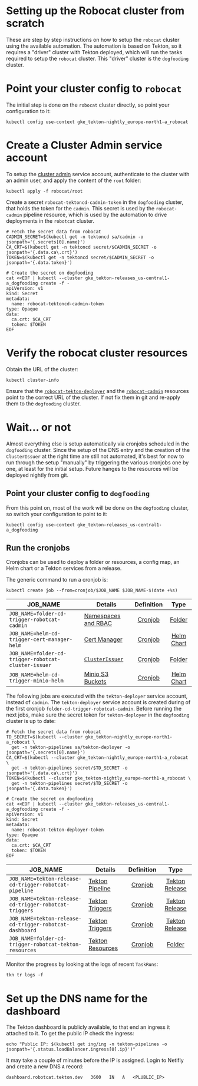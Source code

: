 # Setting up the Robocat cluster from scratch

These are step by step instructions on how to setup the `robocat` cluster using
the available automation. The automation is based on Tekton, so it requires
a "driver" cluster with Tekton deployed, which will run the tasks required to setup
the `robocat` cluster. This "driver" cluster is the `dogfooding` cluster.

# Point your cluster config to `robocat`

The initial step is done on the `robocat` cluster directly, so point your
configuration to it:

```
kubectl config use-context gke_tekton-nightly_europe-north1-a_robocat
```

# Create a Cluster Admin service account

To setup the [cluster admin](root/README.md) service account, authenticate to
the cluster with an admin user, and apply the content of the `root` folder:

```
kubectl apply -f robocat/root
```

Create a secret `robocat-tektoncd-cadmin-token` in the `dogfooding` cluster,
that holds the token for the `cadmin`. This secret is used by the
`robocat-cadmin` pipeline resource, which is used by the automation to drive
deployments in the `robotcat` cluster.

```
# Fetch the secret data from robocat
CADMIN_SECRET=$(kubectl get -n tektoncd sa/cadmin -o jsonpath='{.secrets[0].name}')
CA_CRT=$(kubectl get -n tektoncd secret/$CADMIN_SECRET -o jsonpath='{.data.ca\.crt}')
TOKEN=$(kubectl get -n tektoncd secret/$CADMIN_SECRET -o jsonpath='{.data.token}')

# Create the secret on dogfooding
cat <<EOF | kubectl --cluster gke_tekton-releases_us-central1-a_dogfooding create -f -
apiVersion: v1
kind: Secret
metadata:
  name: robocat-tektoncd-cadmin-token
type: Opaque
data:
  ca.crt: $CA_CRT
  token: $TOKEN
EOF
```

# Verify the robocat cluster resources

Obtain the URL of the cluster:

```
kubectl cluster-info
```

Ensure that the [`robocat-tekton-deployer`](https://github.com/tektoncd/plumbing/blob/5f9cb51b8530f9bfc5e97e235980767ae53cdec9/tekton/resources/cd/clusters.yaml#L57)
and the [`robocat-cadmin`](https://github.com/tektoncd/plumbing/blob/5f9cb51b8530f9bfc5e97e235980767ae53cdec9/tekton/resources/cd/clusters.yaml#L77) resources point to the correct URL of the cluster.
If not fix them in git and re-apply them to the `dogfooding` cluster.

# Wait... or not

Almost everything else is setup automatically via cronjobs scheduled in the
`dogfooding` cluster. Since the setup of the DNS entry and the creation of the
`ClusterIssuer` at the right time are still not automated, it's best for now
to run through the setup "manually" by triggering the various cronjobs
one by one, at least for the initial setup.
Future hanges to the resources will be deployed nightly from git.

## Point your cluster config to `dogfooding`

From this point on, most of the work will be done on the `dogfooding` cluster,
so switch your configuration to point to it:

```
kubectl config use-context gke_tekton-releases_us-central1-a_dogfooding
```

## Run the cronjobs

Cronjobs can be used to deploy a folder or resources, a config map, an Helm
chart or a Tekton services from a release.

The generic command to run a cronjob is:
```
kubectl create job --from=cronjob/$JOB_NAME $JOB_NAME-$(date +%s)
```

JOB_NAME | Details | Definition | Type
---------|---------|:----------:|:----:
`JOB_NAME=folder-cd-trigger-robotcat-cadmin`| [Namespaces and RBAC](cadmin/README.md) | [Cronjob](../tekton/cronjobs/robocat-cadmin-cron) | [Folder](../tekton/cronjobs/folder-cd-cron-base)
`JOB_NAME=helm-cd-trigger-cert-manager-helm` | [Cert Manager](https://github.com/jetstack/cert-manager) | [Cronjob](../tekton/cronjobs/robocat-cert-manager-helm-cron) | [Helm Chart](../tekton/cronjobs/helm-cd-cron-base)
`JOB_NAME=folder-cd-trigger-robotcat-cluster-issuer` | [`ClusterIssuer`](./certificates/README.md) | [Cronjob](../tekton/cronjobs/robocat-certificates-on-demand) | [Folder](../tekton/cronjobs/folder-cd-cron-base)
`JOB_NAME=helm-cd-trigger-minio-helm` | [Minio S3 Buckets](certificates/README.md) | [Cronjob](../tekton/cronjobs/minio-helm-cron) | [Helm Chart](../tekton/cronjobs/helm-cd-cron-base)


The following jobs are executed with the `tekton-deployer` service account,
instead of `cadmin`. The `tekton-deployer` service account is created during
of the first cronjob `folder-cd-trigger-robotcat-cadmin`.
Before running the next jobs, make sure the secret token for `tekton-deployer`
in the `dogfooding` cluster is up to date:

```
# Fetch the secret data from robocat
TD_SECRET=$(kubectl --cluster gke_tekton-nightly_europe-north1-a_robocat \
  get -n tekton-pipelines sa/tekton-deployer -o jsonpath='{.secrets[0].name}')
CA_CRT=$(kubectl --cluster gke_tekton-nightly_europe-north1-a_robocat \
  get -n tekton-pipelines secret/$TD_SECRET -o jsonpath='{.data.ca\.crt}')
TOKEN=$(kubectl --cluster gke_tekton-nightly_europe-north1-a_robocat \
  get -n tekton-pipelines secret/$TD_SECRET -o jsonpath='{.data.token}')

# Create the secret on dogfooding
cat <<EOF | kubectl --cluster gke_tekton-releases_us-central1-a_dogfooding create -f -
apiVersion: v1
kind: Secret
metadata:
  name: robocat-tekton-deployer-token
type: Opaque
data:
  ca.crt: $CA_CRT
  token: $TOKEN
EOF
```

JOB_NAME | Details | Definition | Type
---------|---------|:----------:|:----:
`JOB_NAME=tekton-release-cd-trigger-robotcat-pipeline` | [Tekton Pipeline](https://github.com/tektoncd/pipeline) | [Cronjob](../tekton/cronjobs/robocat-pipeline-deploy-latest-cron) | [Tekton Release](../tekton/cronjobs/tekton-service-cd-cron-base)
`JOB_NAME=tekton-release-cd-trigger-robotcat-triggers` | [Tekton Triggers](https://github.com/tektoncd/triggers) | [Cronjob](../tekton/cronjobs/robocat-triggers-deploy-latest-cron) | [Tekton Release](../tekton/cronjobs/tekton-service-cd-cron-base)
`JOB_NAME=tekton-release-cd-trigger-robotcat-dashboard` | [Tekton Triggers](https://github.com/tektoncd/dashboard) | [Cronjob](../tekton/cronjobs/robocat-dashboard-deploy-latest-cron) | [Tekton Release](../tekton/cronjobs/tekton-service-cd-cron-base)
`JOB_NAME=folder-cd-trigger-robotcat-tekton-resources`| [Tekton Resources](cadmin/README.md) | [Cronjob](../tekton/cronjobs/robocat-plumbing-tekton-resources-cron) | [Folder](../tekton/cronjobs/folder-cd-cron-base)

Monitor the progress by looking at the logs of recent `TaskRuns`:

```
tkn tr logs -f
```

# Set up the DNS name for the dashboard

The Tekton dashboard is publicly available, to that end an ingress it attached
to it. To get the public IP check the ingress:

```
echo "Public IP: $(kubectl get ing/ing -n tekton-pipelines -o jsonpath='{.status.loadBalancer.ingress[0].ip}')"
```

It may take a couple of minutes before the IP is assigned.
Login to Netifly and create a new DNS `A` record:

```
dashboard.robotcat.tekton.dev   3600   IN   A   <PLUBLIC_IP>
```

